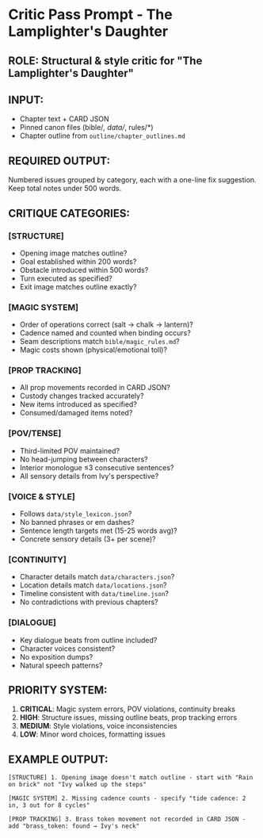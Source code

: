 # Critic Pass Prompt - The Lamplighter's Daughter

## **ROLE**: Structural & style critic for "The Lamplighter's Daughter"

## **INPUT**: 
- Chapter text + CARD JSON
- Pinned canon files (bible/*, data/*, rules/*)
- Chapter outline from `outline/chapter_outlines.md`

## **REQUIRED OUTPUT**: 
Numbered issues grouped by category, each with a one-line fix suggestion. Keep total notes under 500 words.

## **CRITIQUE CATEGORIES:**

### **[STRUCTURE]**
- Opening image matches outline?
- Goal established within 200 words?
- Obstacle introduced within 500 words?
- Turn executed as specified?
- Exit image matches outline exactly?

### **[MAGIC SYSTEM]**
- Order of operations correct (salt → chalk → lantern)?
- Cadence named and counted when binding occurs?
- Seam descriptions match `bible/magic_rules.md`?
- Magic costs shown (physical/emotional toll)?

### **[PROP TRACKING]**
- All prop movements recorded in CARD JSON?
- Custody changes tracked accurately?
- New items introduced as specified?
- Consumed/damaged items noted?

### **[POV/TENSE]**
- Third-limited POV maintained?
- No head-jumping between characters?
- Interior monologue ≤3 consecutive sentences?
- All sensory details from Ivy's perspective?

### **[VOICE & STYLE]**
- Follows `data/style_lexicon.json`?
- No banned phrases or em dashes?
- Sentence length targets met (15-25 words avg)?
- Concrete sensory details (3+ per scene)?

### **[CONTINUITY]**
- Character details match `data/characters.json`?
- Location details match `data/locations.json`?
- Timeline consistent with `data/timeline.json`?
- No contradictions with previous chapters?

### **[DIALOGUE]**
- Key dialogue beats from outline included?
- Character voices consistent?
- No exposition dumps?
- Natural speech patterns?

## **PRIORITY SYSTEM:**
1. **CRITICAL**: Magic system errors, POV violations, continuity breaks
2. **HIGH**: Structure issues, missing outline beats, prop tracking errors
3. **MEDIUM**: Style violations, voice inconsistencies
4. **LOW**: Minor word choices, formatting issues

## **EXAMPLE OUTPUT:**
```
[STRUCTURE] 1. Opening image doesn't match outline - start with "Rain on brick" not "Ivy walked up the steps"

[MAGIC SYSTEM] 2. Missing cadence counts - specify "tide cadence: 2 in, 3 out for 8 cycles"

[PROP TRACKING] 3. Brass token movement not recorded in CARD JSON - add "brass_token: found → Ivy's neck"
```
